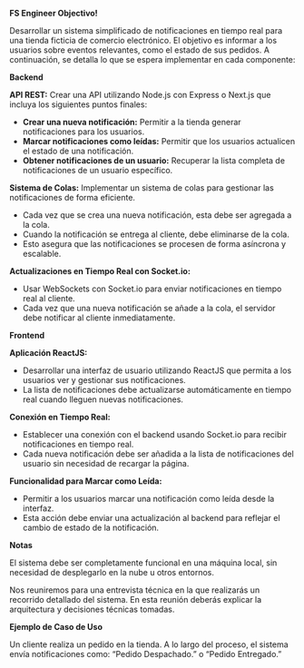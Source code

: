 **FS Engineer Objectivo!**

Desarrollar un sistema simplificado de notificaciones en tiempo real para una tienda ficticia de comercio electrónico. El objetivo es informar a los usuarios sobre eventos relevantes, como el estado de sus pedidos. A continuación, se detalla lo que se espera implementar en cada componente:

**Backend**

**API REST:** Crear una API utilizando Node.js con Express o Next.js que incluya los siguientes puntos finales:

- **Crear una nueva notificación:** Permitir a la tienda generar notificaciones para los usuarios.
- **Marcar notificaciones como leídas:** Permitir que los usuarios actualicen el estado de una notificación.
- **Obtener notificaciones de un usuario:** Recuperar la lista completa de notificaciones de un usuario específico.

**Sistema de Colas:** Implementar un sistema de colas para gestionar las notificaciones de forma eficiente.

- Cada vez que se crea una nueva notificación, esta debe ser agregada a la cola.
- Cuando la notificación se entrega al cliente, debe eliminarse de la cola.
- Esto asegura que las notificaciones se procesen de forma asíncrona y escalable.

**Actualizaciones en Tiempo Real con Socket.io:**

- Usar WebSockets con Socket.io para enviar notificaciones en tiempo real al cliente.
- Cada vez que una nueva notificación se añade a la cola, el servidor debe notificar al cliente inmediatamente.

**Frontend**

**Aplicación ReactJS:**

- Desarrollar una interfaz de usuario utilizando ReactJS que permita a los usuarios ver y gestionar sus notificaciones.
- La lista de notificaciones debe actualizarse automáticamente en tiempo real cuando lleguen nuevas notificaciones.

**Conexión en Tiempo Real:**

- Establecer una conexión con el backend usando Socket.io para recibir notificaciones en tiempo real.
- Cada nueva notificación debe ser añadida a la lista de notificaciones del usuario sin necesidad de recargar la página.

**Funcionalidad para Marcar como Leída:**

- Permitir a los usuarios marcar una notificación como leída desde la interfaz.
- Esta acción debe enviar una actualización al backend para reflejar el cambio de estado de la notificación.

**Notas**

El sistema debe ser completamente funcional en una máquina local, sin necesidad de desplegarlo en la nube u otros entornos.

Nos reuniremos para una entrevista técnica en la que realizarás un recorrido detallado del sistema. En esta reunión deberás explicar la arquitectura y decisiones técnicas tomadas.

**Ejemplo de Caso de Uso**

Un cliente realiza un pedido en la tienda. A lo largo del proceso, el sistema envía notificaciones como: “Pedido Despachado.” o “Pedido Entregado.”
